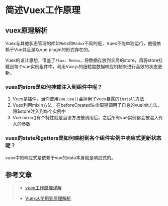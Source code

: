 # 简述Vuex工作原理

## vuex原理解析
Vuex与其他状态管理的库如`MobX`和`Redux`不同的是，Vuex不能单独运行，他强依赖于Vue并且是以vue plugin的形式存在的。

Vuex的设计思想，借鉴了`Flux`、`Redux`，将数据存放到全局的store，再将store挂载到每个vue实例组件中，利用Vue.js的细粒度数据响应机制来进行高效的状态更新。


### vuex的store是如何挂载注入到组件中呢？

 1. Vuex是插件，当你使用`Vue.use()`会掉用了vuex暴露的`install`方法
 2. Vuex利用mixin方法，在beforeCreated生命周期调用了自身的vueInit方法，将$store注入到每个实例中
 3. Vue.mixin()有个特性就是当该方法被调用后，之后所有vue实例都会被混入传入的参数


### vuex的state和getters是如何映射到各个组件实例中响应式更新状态呢？

 vuex中的响应式是依赖于vue的data本身就是响应式的。

## 参考文章

> * [vuex工作原理详解](https://www.jianshu.com/p/d95a7b8afa06)
>
> * [Vuex从使用到原理解析](https://zhuanlan.zhihu.com/p/78981485)
